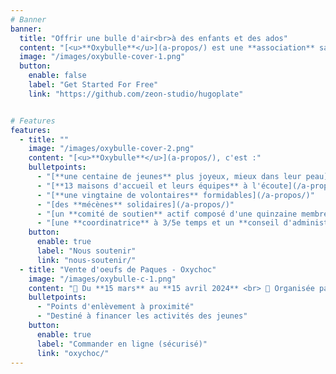 ```yaml
---
# Banner
banner:
  title: "Offrir une bulle d'air<br>à des enfants et des ados"
  content: "[<u>**Oxybulle**</u>](a-propos/) est une **association** sans but lucratif qui offre une **bulle d’air** à des [<u>**enfants et ados**</u>](a-propos) de la province de **Namur** qui n’ont pas la chance de grandir en famille en leur proposant des [**<u>activités en petits groupes**</u>](activites/) et du [<u>**soutien scolaire individuel**</u>.](activites/)"
  image: "/images/oxybulle-cover-1.png"
  button:
    enable: false
    label: "Get Started For Free"
    link: "https://github.com/zeon-studio/hugoplate"


# Features
features:
  - title: ""
    image: "/images/oxybulle-cover-2.png"
    content: "[<u>**Oxybulle**</u>](a-propos/), c'est :" 
    bulletpoints:
      - "[**une centaine de jeunes** plus joyeux, mieux dans leur peau](/a-propos/)"
      - "[**13 maisons d'accueil et leurs équipes** à l'écoute](/a-propos/)"
      - "[**une vingtaine de volontaires** formidables](/a-propos/)"
      - "[des **mécènes** solidaires](/a-propos/)"
      - "[un **comité de soutien** actif composé d'une quinzaine membres enthousiastes et efficaces](/a-propos/)"
      - "[une **coordinatrice** à 3/5e temps et un **conseil d'administration** passionné et engagé](/a-propos/)"
    button:
      enable: true
      label: "Nous soutenir"
      link: "nous-soutenir/"
  - title: "Vente d'oeufs de Paques - Oxychoc"
    image: "/images/oxybulle-c-1.png"
    content: "📆 Du **15 mars** au **15 avril 2024** <br> 📑 Organisée par le comité de soutien <br> <br>Cette année encore, l'artisan Galler de Ciney nous offre 🎁 la marge bénéficiaire de la vente de 30 kilos d'oeufs en chocolat de sa production. <br><br>Un chocolat de qualité pour vous faire plaisir ou comme cadeau à vos proches.	"
    bulletpoints:
      - "Points d'enlèvement à proximité"
      - "Destiné à financer les activités des jeunes"
    button:
      enable: true
      label: "Commander en ligne (sécurisé)"
      link: "oxychoc/"
---
```

